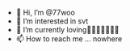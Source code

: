 - 👋 Hi, I’m @77woo
- 👀 I’m interested in svt
- 🌱 I’m currently loving🐯🐱🦌🐶🐻‍❄️🌈
- 📫 How to reach me ... nowhere
